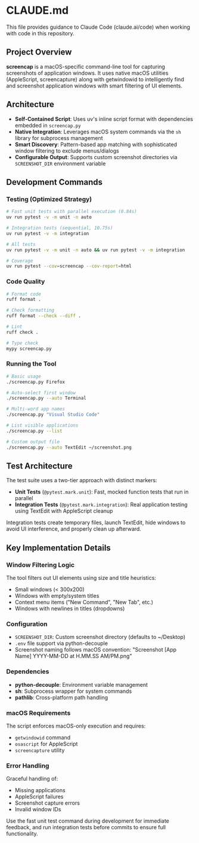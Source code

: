 # CLAUDE.md

This file provides guidance to Claude Code (claude.ai/code) when working with code in this repository.

## Project Overview

**screencap** is a macOS-specific command-line tool for capturing screenshots of application windows. It uses native macOS utilities (AppleScript, screencapture) along with getwindowid to intelligently find and screenshot application windows with smart filtering of UI elements.

## Architecture

- **Self-Contained Script**: Uses uv's inline script format with dependencies embedded in `screencap.py`
- **Native Integration**: Leverages macOS system commands via the `sh` library for subprocess management
- **Smart Discovery**: Pattern-based app matching with sophisticated window filtering to exclude menus/dialogs
- **Configurable Output**: Supports custom screenshot directories via `SCREENSHOT_DIR` environment variable

## Development Commands

### Testing (Optimized Strategy)

```bash
# Fast unit tests with parallel execution (0.84s)
uv run pytest -v -m unit -n auto

# Integration tests (sequential, 10.75s) 
uv run pytest -v -m integration

# All tests
uv run pytest -v -m unit -n auto && uv run pytest -v -m integration

# Coverage
uv run pytest --cov=screencap --cov-report=html
```

### Code Quality

```bash
# Format code
ruff format .

# Check formatting
ruff format --check --diff .

# Lint
ruff check .

# Type check
mypy screencap.py
```

### Running the Tool

```bash
# Basic usage
./screencap.py Firefox

# Auto-select first window
./screencap.py --auto Terminal

# Multi-word app names
./screencap.py "Visual Studio Code"

# List visible applications
./screencap.py --list

# Custom output file
./screencap.py --auto TextEdit ~/screenshot.png
```

## Test Architecture

The test suite uses a two-tier approach with distinct markers:

- **Unit Tests** (`@pytest.mark.unit`): Fast, mocked function tests that run in parallel
- **Integration Tests** (`@pytest.mark.integration`): Real application testing using TextEdit with AppleScript cleanup

Integration tests create temporary files, launch TextEdit, hide windows to avoid UI interference, and properly clean up afterward.

## Key Implementation Details

### Window Filtering Logic

The tool filters out UI elements using size and title heuristics:

- Small windows (< 300x200)
- Windows with empty/system titles
- Context menu items ("New Command", "New Tab", etc.)
- Windows with newlines in titles (dropdowns)

### Configuration

- `SCREENSHOT_DIR`: Custom screenshot directory (defaults to ~/Desktop)
- `.env` file support via python-decouple
- Screenshot naming follows macOS convention: "Screenshot [App Name] YYYY-MM-DD at H.MM.SS AM/PM.png"

### Dependencies

- **python-decouple**: Environment variable management
- **sh**: Subprocess wrapper for system commands
- **pathlib**: Cross-platform path handling

### macOS Requirements

The script enforces macOS-only execution and requires:

- `getwindowid` command
- `osascript` for AppleScript
- `screencapture` utility

### Error Handling

Graceful handling of:

- Missing applications
- AppleScript failures  
- Screenshot capture errors
- Invalid window IDs

Use the fast unit test command during development for immediate feedback, and run integration tests before commits to ensure full functionality.

